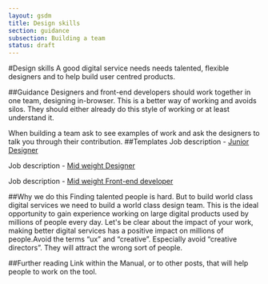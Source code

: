```yaml
---
layout: gsdm
title: Design skills
section: guidance
subsection: Building a team
status: draft
---
```

    
#Design skills
A good digital service needs needs talented, flexible designers and to help build user centred products.

##Guidance
Designers and front-end developers should work together in one team, designing in-browser. This is a better way of working and avoids silos. They should either already do this style of working or at least understand it.

When building a team ask to see examples of work and ask the designers to talk you through their contribution.
##Templates
Job description - [Junior Designer](https://docs.google.com/a/digital.cabinet-office.gov.uk/document/d/1CVrjAcXp6o6LqZagiqmkaZt-QxRG4jqYoPvzLBxdxLk/)

Job description - [Mid weight Designer](https://docs.google.com/a/digital.cabinet-office.gov.uk/document/d/1fYYvpwlX2SnKQNHnVZetlN4HwaznotmHDzd7CToDFQU/)

Job description - [Mid weight Front-end developer](https://docs.google.com/a/digital.cabinet-office.gov.uk/document/d/1Aa3mZn3131Y7byIykLftOhmIoCUe4u--faWFBJQkFqM/edit)

##Why we do this
Finding talented people is hard. But to build world class digital services we need to build a world class design team. This is the ideal opportunity to gain experience working on large digital products used by millions of people every day. Let's be clear about the impact of your work, making better digital services has a positive impact on millions of people.Avoid the terms “ux” and “creative”. Especially avoid “creative directors”. They will attract the wrong sort of people.

##Further reading
Link within the Manual, or to other posts, that will help people to work on the tool.
